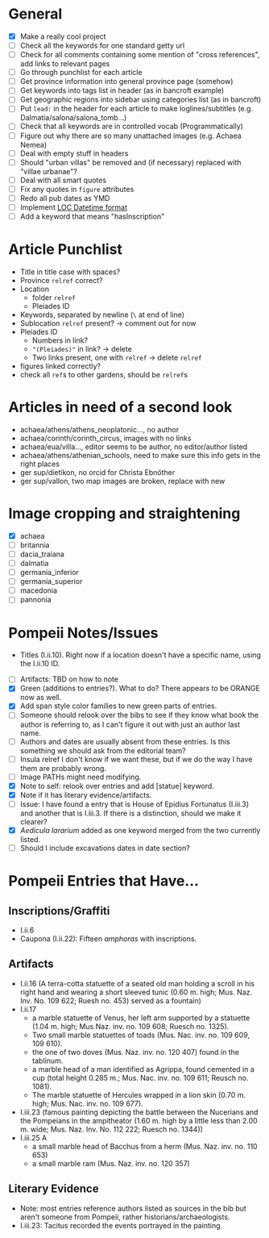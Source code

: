 
# General

- [x] Make a really cool project
- [ ] Check all the keywords for one standard getty url
- [ ] Check for all comments containing some mention of "cross references", add links to relevant pages
- [ ] Go through punchlist for each article
- [ ] Get province information into general province page (somehow)
- [ ] Get keywords into tags list in header (as in bancroft example)
- [ ] Get geographic regions into sidebar using categories list (as in bancroft)
- [ ] Put `lead:` in the header for each article to make loglines/subtitles (e.g. Dalmatia/salona/salona_tomb...)
- [ ] Check that all keywords are in controlled vocab (Programmatically)
- [ ] Figure out why there are so many unattached images (e.g. Achaea Nemea)
- [ ] Deal with empty stuff in headers
- [ ] Should "urban villas" be removed and (if necessary) replaced with "villae urbanae"?
- [ ] Deal with all smart quotes
- [ ] Fix any quotes in `figure` attributes
- [ ] Redo all pub dates as YMD
- [ ] Implement [LOC Datetime format](https://www.loc.gov/standards/datetime/)
- [ ] Add a keyword that means "hasInscription"

# Article Punchlist

- Title in title case with spaces?
- Province `relref` correct?
- Location
  - folder `relref`
  - Pleiades ID
- Keywords, separated by newline (`\` at end of line)
- Sublocation `relref` present? -> comment out for now
- Pleiades ID
  - Numbers in link?
  - `"(Pleiades)"` in link? -> delete
  - Two links present, one with `relref` -> delete `relref`
- figures linked correctly?
- check all `ref`s to other gardens, should be `relref`s

# Articles in need of a second look

- achaea/athens/athens_neoplatonic..., no author
- achaea/corinth/corinth_circus, images with no links
- achaea/eua/villa..., editor seems to be author, no editor/author listed
- achaea/athens/athenian_schools, need to make sure this info gets in the right places
- ger sup/dietikon, no orcid for Christa Ebnöther
- ger sup/vallon, two map images are broken, replace with new


# Image cropping and straightening

- [x] achaea
- [ ] britannia
- [ ] dacia_traiana
- [ ] dalmatia
- [ ] germania_inferior
- [ ] germania_superior
- [ ] macedonia
- [ ] pannonia

# Pompeii Notes/Issues

- Titles (I.ii.10). Right now if a location doesn't have a specific name, using the I.ii.10 ID.
- [ ] Artifacts: TBD on how to note
- [x] Green (additions to entries?). What to do? There appears to be ORANGE now as well.
- [x] Add span style color families to new green parts of entries.
- [ ] Someone should relook over the bibs to see if they know what book the author is referring to, as I can't figure it out with just an author last name.
- [ ] Authors and dates are usually absent from these entries. Is this something we should ask from the editorial team?
- [ ] Insula relref I don't know if we want these, but if we do the way I have them are probably wrong.
- [ ] Image PATHs might need modifying.
- [x] Note to self: relook over entries and add [statue] keyword.
- [x] Note if it has literary evidence/artifacts.
- [ ] Issue: I have found a entry that is House of Epidius Fortunatus (I.iii.3) and another that is I.iii.3. If there is a distinction, should we make it clearer?
- [x] *Aedicula lararium* added as one keyword merged from the two currently listed.
- [ ] Should I include excavations dates in date section?

# Pompeii Entries that Have...

## Inscriptions/Graffiti

- I.ii.6
- Caupona (I.ii.22): Fifteen *amphoras* with inscriptions.

## Artifacts

- I.ii.16 (A terra-cotta statuette of a seated old man holding a scroll in his right hand and wearing a short sleeved tunic (0.60 m. high; Mus. Naz. Inv. No. 109 622; Ruesh no. 453) served as a fountain)
- I.ii.17
  - a marble statuette of Venus, her left arm supported by a statuette (1.04 m. high; Mus Naz. inv. no. 109 608; Ruesch no. 1325).
  - Two small marble statuettes of toads (Mus. Nac. inv. no. 109 609, 109 610).
  - the one of two doves (Mus. Naz. inv. no. 120 407) found in the tablinum.
  - a marble head of a man identified as Agrippa, found cemented in a cup (total height 0.285 m.; Mus. Nac. inv. no. 109 611; Reusch no. 1081).
  - The marble statuette of Hercules wrapped in a lion skin (0.70 m. high; Mus. Nac. inv. no. 109 677).
- I.iii.23 (famous painting depicting the battle between the Nucerians and the Pompeians in the ampitheator (1.60 m. high by a little less than 2.00 m. wide; Mus. Naz. Inv. No. 112 222; Ruesch no. 1344))
- I.iii.25 A
  - a small marble head of Bacchus from a herm (Mus. Naz. inv. no. 110 653)
  - a small marble ram (Mus. Naz. inv. no. 120 357)

## Literary Evidence

- Note: most entries reference authors listed as sources in the bib but aren't someone from Pompeii, rather historians/archaeologists.
- I.iii.23: Tacitus recorded the events portrayed in the painting.
